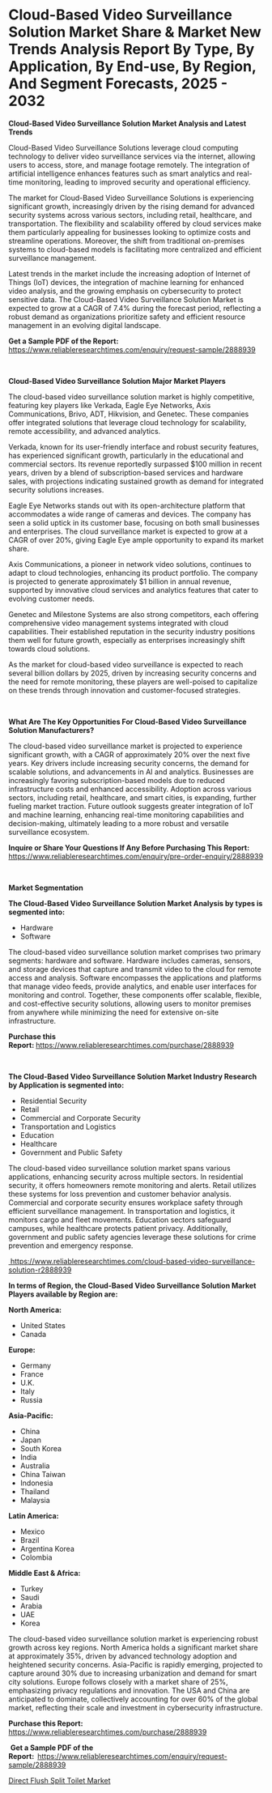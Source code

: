 <p><h1>Cloud-Based Video Surveillance Solution Market Share & Market New Trends Analysis Report By Type, By Application, By End-use, By Region, And Segment Forecasts, 2025 - 2032</h1></p><p><strong>Cloud-Based Video Surveillance Solution Market Analysis and Latest Trends</strong></p>
<p><p>Cloud-Based Video Surveillance Solutions leverage cloud computing technology to deliver video surveillance services via the internet, allowing users to access, store, and manage footage remotely. The integration of artificial intelligence enhances features such as smart analytics and real-time monitoring, leading to improved security and operational efficiency. </p><p>The market for Cloud-Based Video Surveillance Solutions is experiencing significant growth, increasingly driven by the rising demand for advanced security systems across various sectors, including retail, healthcare, and transportation. The flexibility and scalability offered by cloud services make them particularly appealing for businesses looking to optimize costs and streamline operations. Moreover, the shift from traditional on-premises systems to cloud-based models is facilitating more centralized and efficient surveillance management.</p><p>Latest trends in the market include the increasing adoption of Internet of Things (IoT) devices, the integration of machine learning for enhanced video analysis, and the growing emphasis on cybersecurity to protect sensitive data. The Cloud-Based Video Surveillance Solution Market is expected to grow at a CAGR of 7.4% during the forecast period, reflecting a robust demand as organizations prioritize safety and efficient resource management in an evolving digital landscape.</p></p>
<p><strong>Get a Sample PDF of the Report:&nbsp;</strong> <a href="https://www.reliableresearchtimes.com/enquiry/request-sample/2888939?utm_campaign=2931&utm_medium=2&utm_source=Github&utm_content=ia&utm_term=14032025&utm_id=cloud-based-video-surveillance-solution">https://www.reliableresearchtimes.com/enquiry/request-sample/2888939</a></p>
<p>&nbsp;</p>
<p><strong>Cloud-Based Video Surveillance Solution Major Market Players</strong></p>
<p><p>The cloud-based video surveillance solution market is highly competitive, featuring key players like Verkada, Eagle Eye Networks, Axis Communications, Brivo, ADT, Hikvision, and Genetec. These companies offer integrated solutions that leverage cloud technology for scalability, remote accessibility, and advanced analytics.</p><p>Verkada, known for its user-friendly interface and robust security features, has experienced significant growth, particularly in the educational and commercial sectors. Its revenue reportedly surpassed $100 million in recent years, driven by a blend of subscription-based services and hardware sales, with projections indicating sustained growth as demand for integrated security solutions increases.</p><p>Eagle Eye Networks stands out with its open-architecture platform that accommodates a wide range of cameras and devices. The company has seen a solid uptick in its customer base, focusing on both small businesses and enterprises. The cloud surveillance market is expected to grow at a CAGR of over 20%, giving Eagle Eye ample opportunity to expand its market share.</p><p>Axis Communications, a pioneer in network video solutions, continues to adapt to cloud technologies, enhancing its product portfolio. The company is projected to generate approximately $1 billion in annual revenue, supported by innovative cloud services and analytics features that cater to evolving customer needs.</p><p>Genetec and Milestone Systems are also strong competitors, each offering comprehensive video management systems integrated with cloud capabilities. Their established reputation in the security industry positions them well for future growth, especially as enterprises increasingly shift towards cloud solutions.</p><p>As the market for cloud-based video surveillance is expected to reach several billion dollars by 2025, driven by increasing security concerns and the need for remote monitoring, these players are well-poised to capitalize on these trends through innovation and customer-focused strategies.</p></p>
<p>&nbsp;</p>
<p><strong>What Are The Key Opportunities For Cloud-Based Video Surveillance Solution Manufacturers?</strong></p>
<p><p>The cloud-based video surveillance market is projected to experience significant growth, with a CAGR of approximately 20% over the next five years. Key drivers include increasing security concerns, the demand for scalable solutions, and advancements in AI and analytics. Businesses are increasingly favoring subscription-based models due to reduced infrastructure costs and enhanced accessibility. Adoption across various sectors, including retail, healthcare, and smart cities, is expanding, further fueling market traction. Future outlook suggests greater integration of IoT and machine learning, enhancing real-time monitoring capabilities and decision-making, ultimately leading to a more robust and versatile surveillance ecosystem.</p></p>
<p><strong>Inquire or Share Your Questions If Any Before Purchasing This Report:</strong> <a href="https://www.reliableresearchtimes.com/enquiry/pre-order-enquiry/2888939?utm_campaign=2931&utm_medium=2&utm_source=Github&utm_content=ia&utm_term=14032025&utm_id=cloud-based-video-surveillance-solution">https://www.reliableresearchtimes.com/enquiry/pre-order-enquiry/2888939</a></p>
<p>&nbsp;</p>
<p><strong>Market Segmentation</strong></p>
<p><strong>The Cloud-Based Video Surveillance Solution Market Analysis by types is segmented into:</strong></p>
<p><ul><li>Hardware</li><li>Software</li></ul></p>
<p><p>The cloud-based video surveillance solution market comprises two primary segments: hardware and software. Hardware includes cameras, sensors, and storage devices that capture and transmit video to the cloud for remote access and analysis. Software encompasses the applications and platforms that manage video feeds, provide analytics, and enable user interfaces for monitoring and control. Together, these components offer scalable, flexible, and cost-effective security solutions, allowing users to monitor premises from anywhere while minimizing the need for extensive on-site infrastructure.</p></p>
<p><strong>Purchase this Report:&nbsp;</strong><a href="https://www.reliableresearchtimes.com/purchase/2888939?utm_campaign=2931&utm_medium=2&utm_source=Github&utm_content=ia&utm_term=14032025&utm_id=cloud-based-video-surveillance-solution">https://www.reliableresearchtimes.com/purchase/2888939</a></p>
<p>&nbsp;</p>
<p><strong>The Cloud-Based Video Surveillance Solution Market Industry Research by Application is segmented into:</strong></p>
<p><ul><li>Residential Security</li><li>Retail</li><li>Commercial and Corporate Security</li><li>Transportation and Logistics</li><li>Education</li><li>Healthcare</li><li>Government and Public Safety</li></ul></p>
<p><p>The cloud-based video surveillance solution market spans various applications, enhancing security across multiple sectors. In residential security, it offers homeowners remote monitoring and alerts. Retail utilizes these systems for loss prevention and customer behavior analysis. Commercial and corporate security ensures workplace safety through efficient surveillance management. In transportation and logistics, it monitors cargo and fleet movements. Education sectors safeguard campuses, while healthcare protects patient privacy. Additionally, government and public safety agencies leverage these solutions for crime prevention and emergency response.</p></p>
<p><a href="https://www.reliableresearchtimes.com/cloud-based-video-surveillance-solution-r2888939?utm_campaign=2931&utm_medium=2&utm_source=Github&utm_content=ia&utm_term=14032025&utm_id=cloud-based-video-surveillance-solution">&nbsp;https://www.reliableresearchtimes.com/cloud-based-video-surveillance-solution-r2888939</a></p>
<p><strong>In terms of Region, the Cloud-Based Video Surveillance Solution Market Players available by Region are:</strong></p>
<p>
    <p> <strong> North America: </strong>
        <ul>
            <li>United States</li>
            <li>Canada</li>
        </ul>
        </p> 
    <p> <strong> Europe: </strong>
        <ul>
            <li>Germany</li>
            <li>France</li>
            <li>U.K.</li>
            <li>Italy</li>
            <li>Russia</li>
        </ul>
        </p> 
    <p> <strong> Asia-Pacific: </strong>
        <ul>
            <li>China</li>
            <li>Japan</li>
            <li>South Korea</li>
            <li>India</li>
            <li>Australia</li>
            <li>China Taiwan</li>
            <li>Indonesia</li>
            <li>Thailand</li>
            <li>Malaysia</li>
        </ul>
        </p> 
    <p> <strong> Latin America: </strong>
        <ul>
            <li>Mexico</li>
            <li>Brazil</li>
            <li>Argentina Korea</li>
            <li>Colombia</li>
        </ul>
        </p> 
    <p> <strong> Middle East & Africa: </strong>
        <ul>
            <li>Turkey</li>
            <li>Saudi</li>
            <li>Arabia</li>
            <li>UAE</li>
            <li>Korea</li>
        </ul>
    </p>
    </p>
<p><p>The cloud-based video surveillance solution market is experiencing robust growth across key regions. North America holds a significant market share at approximately 35%, driven by advanced technology adoption and heightened security concerns. Asia-Pacific is rapidly emerging, projected to capture around 30% due to increasing urbanization and demand for smart city solutions. Europe follows closely with a market share of 25%, emphasizing privacy regulations and innovation. The USA and China are anticipated to dominate, collectively accounting for over 60% of the global market, reflecting their scale and investment in cybersecurity infrastructure.</p></p>
<p><strong>Purchase this Report: </strong><a href="https://www.reliableresearchtimes.com/purchase/2888939?utm_campaign=2931&utm_medium=2&utm_source=Github&utm_content=ia&utm_term=14032025&utm_id=cloud-based-video-surveillance-solution">https://www.reliableresearchtimes.com/purchase/2888939</a></p>
<p>&nbsp;<strong>Get a Sample PDF of the Report:&nbsp;&nbsp;</strong><a href="https://www.reliableresearchtimes.com/enquiry/request-sample/2888939?utm_campaign=2931&utm_medium=2&utm_source=Github&utm_content=ia&utm_term=14032025&utm_id=cloud-based-video-surveillance-solution">https://www.reliableresearchtimes.com/enquiry/request-sample/2888939</a></p>
<p><strong></strong></p>
<p><p><a href="https://github.com/berbelsagwan/Market-Research-Report-List-1/blob/main/direct-flush-split-toilet-market.md?utm_campaign=2931&utm_medium=2&utm_source=Github&utm_content=ia&utm_term=14032025&utm_id=cloud-based-video-surveillance-solution">Direct Flush Split Toilet Market</a></p></p>